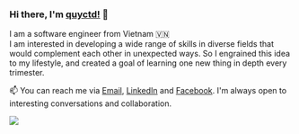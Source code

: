 ### Hi there, I'm [quyctd!](https://github.com/quyctd) 👋

I am a software engineer from Vietnam 🇻🇳
<br/>
I am interested in developing a wide range of skills in diverse fields that would complement each other in unexpected ways. So I engrained this idea to my lifestyle, and created a goal of learning one new thing in depth every trimester.
<br/>

📫 You can reach me via <a href="mailto:quy.dc98@gmail.com" target="_blank">Email</a>, <a href="https://www.linkedin.com/in/quyctd/" target="_blank">LinkedIn</a> and <a href="https://www.facebook.com/akashi.211/" target="_blank">Facebook</a>. I'm always open to interesting conversations and collaboration.

<a href="https://github.com/quyctd/quyctd">
  <img src="https://github-readme-stats.vercel.app/api?username=quyctd&show_icons=true">
</a>
<!---

<a href="https://github.com/quyctd/quyctd">
  <img src="https://github-readme-stats.vercel.app/api/top-langs/?username=quyctd&layout=compact&theme=default" />
</a>
-->

